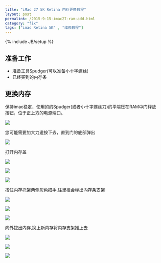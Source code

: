 ```yaml
---
title: "iMac 27 5K Retina 内存更换教程"
layout: post
permalink: /2015-9-15-imac27-ram-add.html
category: "fix"
tags: ["imac Retina 5K" , "维修教程"]
---
```

{% include JB/setup %}

## 准备工作

* 准备工具Spudger(可以准备小十字螺丝)
* 已经买到的内存条


## 更换内存
保持imac稳定，使用的的Spudger(或者小十字螺丝刀)的平端压在RAM中门释放按钮，位于正上方的电源端口。

![](/fix/dNTgcKU3dVoLsw1C.jpg)

您可能需要加大力道按下去，直到门的底部弹出

![](/fix/wLXGopDcKbTxLsIv.jpg)

打开内存盖

![](/fix/W1B4OmN2sAshIdrE.jpg)

![](/fix/hhI4LZHvC16YptTb.jpg)

![](/fix/Vfsy2ExaLAUvxYJx.jpg)

按住内存托架两侧灰色把手,往里推会弹出内存条支架

![](/fix/pM1ACFnOTNB6NvOQ.jpg)

![](/fix/pM1ACFnOTNB6NvOQ.jpg)

![](/fix/oiQjrJB1nmsRcIFS.jpg)

向外拔出内存,换上新内存将内存支架推上去

![](/fix/N6x3xIxmbjBcNsPw.jpg)

![](/fix/XMbiTspfMtHPnAcx.jpg)

![](/fix/pM1ACFnOTNB6NvOQ.jpg)